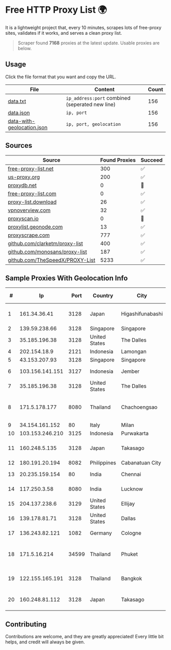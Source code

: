
# Free HTTP Proxy List 🌍

It is a lightweight project that, every 10 minutes, scrapes lots of free-proxy sites, validates if it works, and serves a clean proxy list.


> Scraper found **7168** proxies at the latest update. Usable proxies are below.

## Usage

Click the file format that you want and copy the URL.


|File|Content|Count|
|----|-------|-----|
|[data.txt](https://raw.githubusercontent.com/themiralay/Proxy-List-World/master/data.txt)|`ip_address:port` combined (seperated new line)|156|
|[data.json](https://raw.githubusercontent.com/themiralay/Proxy-List-World/master/data.json)|`ip, port`|156|
|[data-with-geolocation.json](https://raw.githubusercontent.com/themiralay/Proxy-List-World/master/data-with-geolocation.json)|`ip, port, geolocation`|156|

## Sources

|Source|Found Proxies|Succeed|
|------|-------------|-------|
|[free-proxy-list.net](https://free-proxy-list.net)|300|✅|
|[us-proxy.org](https://www.us-proxy.org)|200|✅|
|[proxydb.net](http://proxydb.net)|0|🚫|
|[free-proxy-list.com](https://free-proxy-list.com/?page=&port=&type%5B%5D=http&type%5B%5D=https&up_time=0&search=Search)|0|✅|
|[proxy-list.download](https://www.proxy-list.download/HTTP)|26|✅|
|[vpnoverview.com](https://vpnoverview.com/privacy/anonymous-browsing/free-proxy-servers)|32|✅|
|[proxyscan.io](https://www.proxyscan.io)|0|🚫|
|[proxylist.geonode.com](https://proxylist.geonode.com/api/proxy-list?limit=300&page=1&sort_by=lastChecked&sort_type=desc&protocols=http,https)|13|✅|
|[proxyscrape.com](https://api.proxyscrape.com/v2/?request=displayproxies&protocol=http&timeout=10000&country=all&ssl=all&anonymity=all)|777|✅|
|[github.com/clarketm/proxy-list](https://raw.githubusercontent.com/clarketm/proxy-list/master/proxy-list-raw.txt)|400|✅|
|[github.com/monosans/proxy-list](https://raw.githubusercontent.com/monosans/proxy-list/main/proxies/http.txt)|187|✅|
|[github.com/TheSpeedX/PROXY-List](https://raw.githubusercontent.com/TheSpeedX/PROXY-List/master/http.txt)|5233|✅|


## Sample Proxies With Geolocation Info

|#|Ip|Port|Country|City|Internet Service Provider|
|-|--|----|-------|----|-------------------------|
|1|161.34.36.41|3128|Japan|Higashifunabashi|NTT PC Communications, Inc.|
|2|139.59.238.66|3128|Singapore|Singapore|DIGITALOCEAN|
|3|35.185.196.38|3128|United States|The Dalles|Google LLC|
|4|202.154.18.9|2121|Indonesia|Lamongan|DIGITNET|
|5|43.153.207.93|3128|Singapore|Singapore|Aceville Pte.ltd|
|6|103.156.141.151|3127|Indonesia|Jember|PT Tekling Media Telematika|
|7|35.185.196.38|3128|United States|The Dalles|Google LLC|
|8|171.5.178.177|8080|Thailand|Chachoengsao|Triple T Broadband Public Company Limited|
|9|34.154.161.152|80|Italy|Milan|Google LLC|
|10|103.153.246.210|3125|Indonesia|Purwakarta|PRIMAHOME|
|11|160.248.5.135|3128|Japan|Takasago|NTT PC Communications, Inc.|
|12|180.191.20.194|8082|Philippines|Cabanatuan City|Globe Telecom|
|13|20.235.159.154|80|India|Chennai|Microsoft Corporation|
|14|117.250.3.58|8080|India|Lucknow|Bharat Sanchar Nigam Ltd|
|15|204.137.238.6|3129|United States|Ellijay|Apogee Telecom Inc.|
|16|139.178.81.71|3128|United States|Dallas|Packet Host, Inc.|
|17|136.243.82.121|1082|Germany|Cologne|Hetzner Online GmbH|
|18|171.5.16.214|34599|Thailand|Phuket|Triple T Broadband Public Company Limited|
|19|122.155.165.191|3128|Thailand|Bangkok|CAT Telecom Public Company Limited|
|20|160.248.81.112|3128|Japan|Takasago|NTT PC Communications, Inc.|



## Contributing

Contributions are welcome, and they are greatly appreciated! Every
little bit helps, and credit will always be given.

